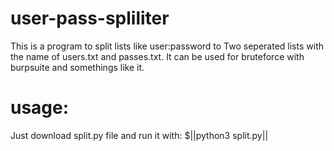 # user-pass-spliliter

This is a program to split lists like user:password to
Two seperated lists with the name of users.txt and passes.txt.
It can be used for bruteforce with burpsuite and somethings like it.

# usage:

Just download split.py file and run it with: $||python3 split.py||
